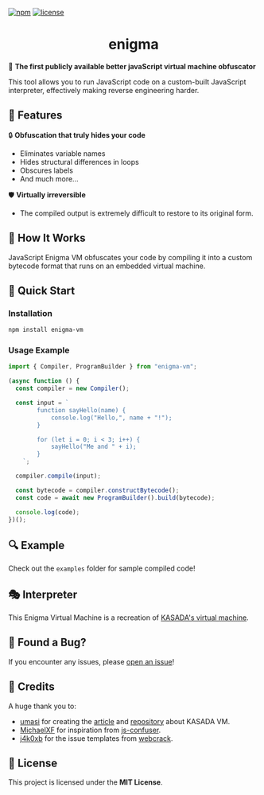 [![npm](https://img.shields.io/npm/v/enigma)](https://www.npmjs.com/package/enigma)
[![license](https://img.shields.io/github/license/youdie323323/enigma)](https://github.com/youdie323323/enigma/blob/master/LICENSE)

<h1 align="center">enigma</h1>

🚀 **The first publicly available better javaScript virtual machine obfuscator**

This tool allows you to run JavaScript code on a custom-built JavaScript interpreter, effectively making reverse engineering harder.

## 🎯 Features

🔒 **Obfuscation that truly hides your code**
- Eliminates variable names
- Hides structural differences in loops
- Obscures labels
- And much more...

🛡️ **Virtually irreversible**
- The compiled output is extremely difficult to restore to its original form.

## 📌 How It Works

JavaScript Enigma VM obfuscates your code by compiling it into a custom bytecode format that runs on an embedded virtual machine.

## 🚀 Quick Start

### Installation

```bash
npm install enigma-vm
```

### Usage Example

```ts
import { Compiler, ProgramBuilder } from "enigma-vm";

(async function () {
  const compiler = new Compiler();

  const input = `
        function sayHello(name) {
            console.log("Hello,", name + "!");
        }

        for (let i = 0; i < 3; i++) {
            sayHello("Me and " + i);
        }
    `;

  compiler.compile(input);

  const bytecode = compiler.constructBytecode();
  const code = await new ProgramBuilder().build(bytecode);

  console.log(code);
})();
```

## 🔍 Example

Check out the `examples` folder for sample compiled code!

## 🎭 Interpreter

This Enigma Virtual Machine is a recreation of [KASADA's virtual machine](https://accounts.nike.com/149e9513-01fa-4fb0-aad4-566afd725d1b/2d206a39-8ed7-437e-a3be-862e0f06eea3/ips.js).

## 🐞 Found a Bug?

If you encounter any issues, please [open an issue](https://github.com/youdie323323/enigma/issues/new?template=bug_report.yml)!

## 🙌 Credits

A huge thank you to:
- [umasi](https://github.com/umasii) for creating the [article](https://www.nullpt.rs/devirtualizing-nike-vm-1) and [repository](https://github.com/umasii/ips-disassembler) about KASADA VM.
- [MichaelXF](https://github.com/MichaelXF) for inspiration from [js-confuser](https://github.com/MichaelXF/js-confuser).
- [j4k0xb](https://github.com/j4k0xb) for the issue templates from [webcrack](https://github.com/j4k0xb/webcrack).

## 📜 License

This project is licensed under the **MIT License**.